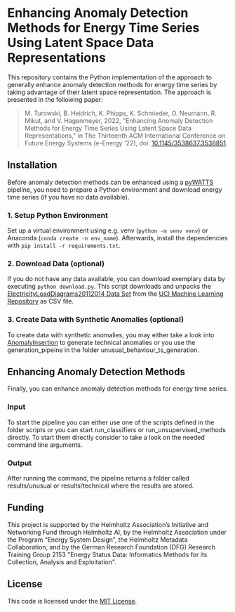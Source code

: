 # Enhancing Anomaly Detection Methods for Energy Time Series Using Latent Space Data Representations

This repository contains the Python implementation of the approach to generally enhance anomaly detection methods for energy time series by taking advantage of their latent space representation. The approach is presented in the following paper:
>M. Turowski, B. Heidrich, K. Phipps, K. Schmieder, O. Neumann, R. Mikut, and V. Hagenmeyer, 2022, "Enhancing Anomaly Detection Methods for Energy Time Series Using Latent Space Data Representations," in The Thirteenth ACM International Conference on Future Energy Systems (e-Energy '22), doi: [10.1145/3538637.3538851](https://doi.org/10.1145/3538637.3538851).


## Installation

Before anomaly detection methods can be enhanced using a [pyWATTS](https://github.com/KIT-IAI/pyWATTS) pipeline, you need to prepare a Python environment and download energy time series (if you have no data available).

### 1. Setup Python Environment

Set up a virtual environment using e.g. venv (`python -m venv venv`) or Anaconda (`conda create -n env_name`). Afterwards, install the dependencies with `pip install -r requirements.txt`. 

### 2. Download Data (optional)

If you do not have any data available, you can download exemplary data by executing `python download.py`. This script downloads and unpacks the [ElectricityLoadDiagrams20112014 Data Set](https://archive.ics.uci.edu/ml/datasets/ElectricityLoadDiagrams20112014) from the [UCI Machine Learning Repository](https://archive.ics.uci.edu/ml/) as CSV file.

### 3. Create Data with Synthetic Anomalies (optional)

To create data with synthetic anomalies, you may either take a look into [AnomalyInsertion](https://github.com/KIT-IAI/GeneratingSyntheticEnergyPowerAnomalies) to generate technical anomalies or you use the generation_pipeine in the folder unusual_behaviour_ts_generation.

## Enhancing Anomaly Detection Methods

Finally, you can enhance anomaly detection methods for energy time series.

### Input

To start the pipeline you can either use one of the scripts defined in the folder scripts or you can start run_classifiers or run_unsupervised_methods directly.  To start them directly consider to take a look on the needed command line arguments.

### Output

After running the command, the pipeline returns a folder called results/unusual or results/technical where the results are stored.


## Funding

This project is supported by the Helmholtz Association’s Initiative and Networking Fund through Helmholtz AI, by the Helmholtz Association under the Program “Energy System Design”,  the Helmholtz Metadata Collaboration, and by the German Research Foundation (DFG) Research Training Group 2153 "Energy Status Data: Informatics Methods for its Collection, Analysis and Exploitation".


## License

This code is licensed under the [MIT License](LICENSE).
